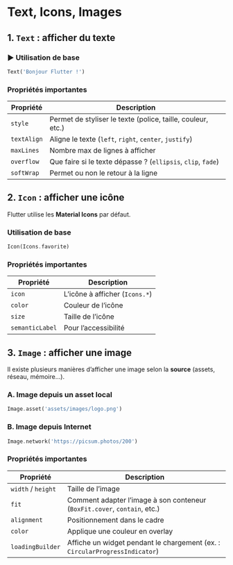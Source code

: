 # Text, Icons, Images

## 1. `Text` : afficher du texte

### ▶️ Utilisation de base

```dart
Text('Bonjour Flutter !')

```

### Propriétés importantes

| Propriété | Description |
| --- | --- |
| `style` | Permet de styliser le texte (police, taille, couleur, etc.) |
| `textAlign` | Aligne le texte (`left`, `right`, `center`, `justify`) |
| `maxLines` | Nombre max de lignes à afficher |
| `overflow` | Que faire si le texte dépasse ? (`ellipsis`, `clip`, `fade`) |
| `softWrap` | Permet ou non le retour à la ligne |

## 2. `Icon` : afficher une icône

Flutter utilise les **Material Icons** par défaut.

### Utilisation de base

```dart
Icon(Icons.favorite)
```

### Propriétés importantes

| Propriété | Description |
| --- | --- |
| `icon` | L’icône à afficher (`Icons.*`) |
| `color` | Couleur de l’icône |
| `size` | Taille de l’icône |
| `semanticLabel` | Pour l’accessibilité |

## 3. `Image` : afficher une image

Il existe plusieurs manières d’afficher une image selon la **source** (assets, réseau, mémoire...).

### A. Image depuis un asset local

```dart
Image.asset('assets/images/logo.png')
```

### B. Image depuis Internet

```dart
Image.network('https://picsum.photos/200')
```

### Propriétés importantes

| Propriété | Description |
| --- | --- |
| `width` / `height` | Taille de l’image |
| `fit` | Comment adapter l’image à son conteneur (`BoxFit.cover`, `contain`, etc.) |
| `alignment` | Positionnement dans le cadre |
| `color` | Applique une couleur en overlay |
| `loadingBuilder` | Affiche un widget pendant le chargement (ex. : `CircularProgressIndicator`) |